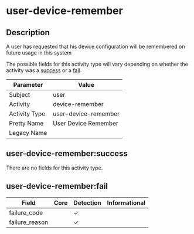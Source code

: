 user-device-remember
====================

Description
-----------
A user has requested that his device configuration will be remembered on future usage in this system

The possible fields for this activity type will vary depending on whether the activity was a [success](#user-device-remembersuccess) or a [fail](#user-device-rememberfail).

| Parameter     | Value                |
| ------------- | -------------------- |
| Subject       | user                 |
| Activity      | device-remember      |
| Activity Type | user-device-remember |
| Pretty Name   | User Device Remember |
| Legacy Name   |                      |

user-device-remember:success
----------------------------

There are no fields for this activity type.


user-device-remember:fail
-------------------------

| Field          | Core | Detection | Informational |
| -------------- | ---- | --------- | ------------- |
| failure_code   |      | &#10003;  |               |
| failure_reason |      | &#10003;  |               |